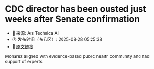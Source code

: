 # CDC director has been ousted just weeks after Senate confirmation
- 📅 来源: Ars Technica AI
- 🕒 发布时间（东八区）: 2025-08-28 05:25:38
- 🔗 [原文链接](https://arstechnica.com/health/2025/08/report-cdc-director-being-ousted-just-weeks-after-senate-confirmation/)

Monarez aligned with evidence-based public health community and had support of experts.